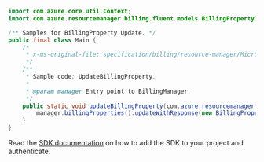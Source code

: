 ```java
import com.azure.core.util.Context;
import com.azure.resourcemanager.billing.fluent.models.BillingPropertyInner;

/** Samples for BillingProperty Update. */
public final class Main {
    /*
     * x-ms-original-file: specification/billing/resource-manager/Microsoft.Billing/stable/2020-05-01/examples/UpdateBillingProperty.json
     */
    /**
     * Sample code: UpdateBillingProperty.
     *
     * @param manager Entry point to BillingManager.
     */
    public static void updateBillingProperty(com.azure.resourcemanager.billing.BillingManager manager) {
        manager.billingProperties().updateWithResponse(new BillingPropertyInner().withCostCenter("1010"), Context.NONE);
    }
}
```

Read the [SDK documentation](https://github.com/Azure/azure-sdk-for-java/blob/azure-resourcemanager-billing_1.0.0-beta.2/sdk/billing/azure-resourcemanager-billing/README.md) on how to add the SDK to your project and authenticate.
